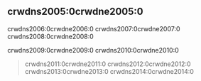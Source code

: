 ## crwdns2005:0crwdne2005:0

crwdns2006:0crwdne2006:0 crwdns2007:0crwdne2007:0 crwdns2008:0crwdne2008:0

crwdns2009:0crwdne2009:0 crwdns2010:0crwdne2010:0

> crwdns2011:0crwdne2011:0 crwdns2012:0crwdne2012:0 crwdns2013:0crwdne2013:0 crwdns2014:0crwdne2014:0